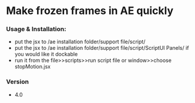 
# Make frozen frames in AE quickly

### Usage & Installation:
  - put the jsx to  /ae installation folder/support file/script/
  - put the jsx to  /ae installation folder/support file/script/ScriptUI Panels/ if you would like it dockable
  - run it from the file>>scripts>>run script file or window>>choose stopMotion.jsx



### Version
 - 4.0 

